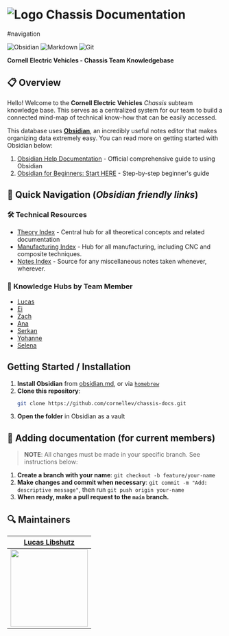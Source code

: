 # ![Logo](https://static.wixstatic.com/media/9bc36c_6b5947752da64f8fbfca0d30a0138f3a~mv2.png/v1/fill/w_30,h_62,al_c,q_85,usm_0.66_1.00_0.01,enc_avif,quality_auto/logolight.png) Chassis Documentation
#navigation

![Obsidian](https://img.shields.io/badge/Obsidian-%23483699.svg?style=for-the-badge&logo=obsidian&logoColor=white)
![Markdown](https://img.shields.io/badge/markdown-%23000000.svg?style=for-the-badge&logo=markdown&logoColor=white)
![Git](https://img.shields.io/badge/git-%23F05033.svg?style=for-the-badge&logo=git&logoColor=white)

**Cornell Electric Vehicles - Chassis Team Knowledgebase**

## 📋 Overview

Hello! Welcome to the **Cornell Electric Vehicles** *Chassis* subteam knowledge base. This serves as a centralized system for our team to build a connected mind-map of technical know-how that can be easily accessed.

This database uses [**Obsidian**](https://obsidian.md), an incredibly useful notes editor that makes organizing data extremely easy. You can read more on getting started with Obsidian below:

1. [Obsidian Help Documentation](https://help.obsidian.md/) - Official comprehensive guide to using Obsidian
2. [Obsidian for Beginners: Start HERE](https://obsidian.rocks/getting-started-with-obsidian-a-beginners-guide/) - Step-by-step beginner's guide

## 🔗 Quick Navigation (*Obsidian friendly links*)

### 🛠️ Technical Resources
- [Theory Index](vault/technical-index.md) - Central hub for all theoretical concepts and related documentation 
- [Manufacturing Index](vault/manufacturing-index.md) -  Hub for all manufacturing, including CNC and composite techniques.
- [Notes Index](vault/notes-index.md) - Source for any miscellaneous notes taken whenever, wherever.

### 👥 Knowledge Hubs by Team Member
- [Lucas](vault/lucas.md)
- [Ei](vault/ei.md)
- [Zach](vault/zach.md)
- [Ana](vault/ana.md)
- [Serkan](vault/serkan.md)
- [Yohanne](vault/yohanne.md)
- [Selena](vault/selena.md)

##  Getting Started / Installation

1. **Install Obsidian** from [obsidian.md](https://obsidian.md/), or via [`homebrew`](https://brew.sh)
2. **Clone this repository**:
   ```bash
   git clone https://github.com/cornellev/chassis-docs.git
   ```
3. **Open the folder** in Obsidian as a vault

## 🌿 Adding documentation (for current members)

> **NOTE**: All changes must be made in your specific branch. See instructions below:

1. **Create a branch with your name**: `git checkout -b feature/your-name`
2. **Make changes and commit when necessary**: `git commit -m "Add: descriptive message"`, then run `git push origin your-name`
3. **When ready, make a pull request to the `main` branch.**

## 🔍 Maintainers

|                     [Lucas Libshutz][ll]                     |
| :----------------------------------------------------------: |
| <img src="https://github.com/lucaslibshutz.png" width="180"> |

[ll]: https://github.com/lucaslibshutz
